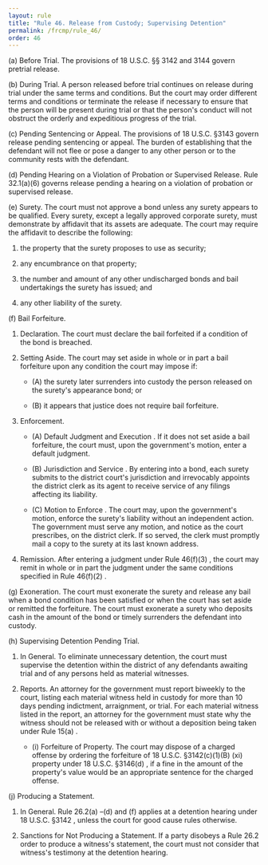 ```yaml
---
layout: rule
title: "Rule 46. Release from Custody; Supervising Detention"
permalink: /frcmp/rule_46/
order: 46
---
```


(a) Before Trial. The provisions of 18 U.S.C. §§ 3142 and 3144 govern pretrial release.


(b) During Trial. A person released before trial continues on release during trial under the same terms and conditions. But the court may order different terms and conditions or terminate the release if necessary to ensure that the person will be present during trial or that the person's conduct will not obstruct the orderly and expeditious progress of the trial.


(c) Pending Sentencing or Appeal. The provisions of 18 U.S.C. §3143 govern release pending sentencing or appeal. The burden of establishing that the defendant will not flee or pose a danger to any other person or to the community rests with the defendant.


(d) Pending Hearing on a Violation of Probation or Supervised Release. Rule 32.1(a)(6) governs release pending a hearing on a violation of probation or supervised release.


(e) Surety. The court must not approve a bond unless any surety appears to be qualified. Every surety, except a legally approved corporate surety, must demonstrate by affidavit that its assets are adequate. The court may require the affidavit to describe the following:


1. the property that the surety proposes to use as security;


2. any encumbrance on that property;


3. the number and amount of any other undischarged bonds and bail undertakings the surety has issued; and


4. any other liability of the surety.


(f) Bail Forfeiture.


1. Declaration. The court must declare the bail forfeited if a condition of the bond is breached.


2. Setting Aside. The court may set aside in whole or in part a bail forfeiture upon any condition the court may impose if:


    - (A) the surety later surrenders into custody the person released on the surety's appearance bond; or


    - (B) it appears that justice does not require bail forfeiture.


3. Enforcement.


    - (A) Default Judgment and Execution . If it does not set aside a bail forfeiture, the court must, upon the government's motion, enter a default judgment.


    - (B) Jurisdiction and Service . By entering into a bond, each surety submits to the district court's jurisdiction and irrevocably appoints the district clerk as its agent to receive service of any filings affecting its liability.


    - (C) Motion to Enforce . The court may, upon the government's motion, enforce the surety's liability without an independent action. The government must serve any motion, and notice as the court prescribes, on the district clerk. If so served, the clerk must promptly mail a copy to the surety at its last known address.


4. Remission. After entering a judgment under Rule 46(f)(3) , the court may remit in whole or in part the judgment under the same conditions specified in Rule 46(f)(2) .


(g) Exoneration. The court must exonerate the surety and release any bail when a bond condition has been satisfied or when the court has set aside or remitted the forfeiture. The court must exonerate a surety who deposits cash in the amount of the bond or timely surrenders the defendant into custody.


(h) Supervising Detention Pending Trial.


1. In General. To eliminate unnecessary detention, the court must supervise the detention within the district of any defendants awaiting trial and of any persons held as material witnesses.


2. Reports. An attorney for the government must report biweekly to the court, listing each material witness held in custody for more than 10 days pending indictment, arraignment, or trial. For each material witness listed in the report, an attorney for the government must state why the witness should not be released with or without a deposition being taken under Rule 15(a) .


    - (i) Forfeiture of Property. The court may dispose of a charged offense by ordering the forfeiture of 18 U.S.C. §3142(c)(1)(B) (xi) property under 18 U.S.C. §3146(d) , if a fine in the amount of the property's value would be an appropriate sentence for the charged offense.


(j) Producing a Statement.


1. In General. Rule 26.2(a) –(d) and (f) applies at a detention hearing under 18 U.S.C. §3142 , unless the court for good cause rules otherwise.


2. Sanctions for Not Producing a Statement. If a party disobeys a Rule 26.2 order to produce a witness's statement, the court must not consider that witness's testimony at the detention hearing.
